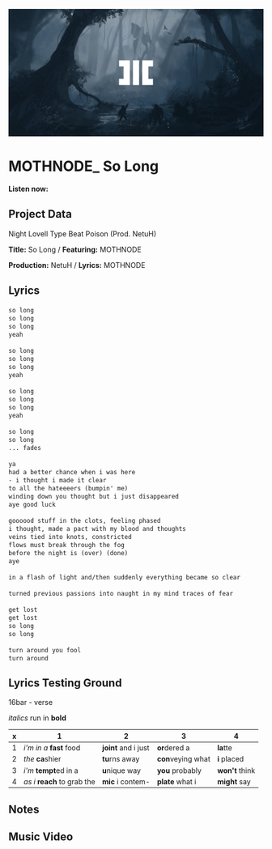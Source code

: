 ![](HC_SG149_placeholdervisual.png)

# MOTHNODE_ So Long

**Listen now:** 

## Project Data

Night Lovell Type Beat Poison (Prod. NetuH)


**Title:** So Long / **Featuring:** MOTHNODE

**Production:** NetuH / **Lyrics:** MOTHNODE

## Lyrics

```
so long
so long
so long
yeah

so long 
so long
so long 
yeah

so long
so long
so long
yeah

so long 
so long
... fades

ya
had a better chance when i was here
- i thought i made it clear 
to all the hateeeers (bumpin' me)
winding down you thought but i just disappeared
aye good luck

goooood stuff in the clots, feeling phased
i thought, made a pact with my blood and thoughts
veins tied into knots, constricted
flows must break through the fog
before the night is (over) (done)
aye

in a flash of light and/then suddenly everything became so clear

turned previous passions into naught in my mind traces of fear 

get lost 
get lost
so long
so long

turn around you fool
turn around

```

## Lyrics Testing Ground

16bar - verse

*italics* run in
**bold**

| x | 1 | 2 | 3 | 4 |
|---|---|---|---|---|
| 1 | *i'm in a* **fast** food | **joint** and i just  | **or**dered a  | **la**tte  |
| 2 | *the* **ca**shier | **tu**rns away  |  **con**veying what |  **i** placed |
| 3 | *i'm* **tempt**ed in a | **u**nique way  |  **you** probably |  **won't** think |
| 4 | *as i* **reach** to grab the |  **mic** i contem-  | **plate** what i | **might** say |

## Notes

## Music Video
